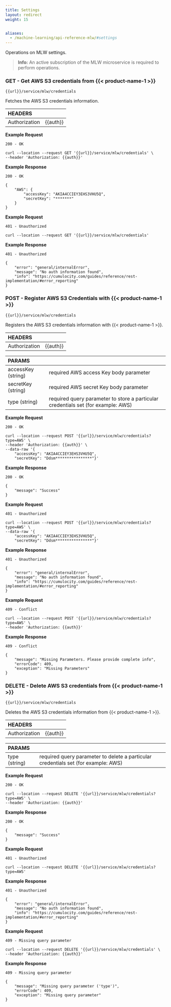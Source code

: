 ```yaml
---
title: Settings
layout: redirect
weight: 15


aliases:
  - /machine-learning/api-reference-mlw/#settings
---
```


Operations on MLW settings.

>**Info:** An active subscription of the MLW microservice is required to perform operations.

### GET - Get AWS S3 credentials from {{< product-name-1 >}}

```
{{url}}/service/mlw/credentials
```

Fetches the AWS S3 credentials information.

|HEADERS||
|:---|:---|
|Authorization|{{auth}}


**Example Request**

```
200 - OK

curl --location --request GET '{{url}}/service/mlw/credentials' \
--header 'Authorization: {{auth}}'
```

**Example Response**

```
200 - OK

{
    "AWS": {
        "accessKey": "AKIA4CCIEY3EHS3VHU5Q",
        "secretKey": "*******"
    }
}
```

**Example Request**

```
401 - Unauthorized

curl --location --request GET '{{url}}/service/mlw/credentials'
```

**Example Response**

```
401 - Unauthorized

{
    "error": "general/internalError",
    "message": "No auth information found",
    "info": "https://cumulocity.com/guides/reference/rest-implementation/#error_reporting"
}
```

### POST - Register AWS S3 Credentials with {{< product-name-1 >}}

```
{{url}}/service/mlw/credentials
```

Registers the AWS S3 credentials information with {{< product-name-1 >}}.

|HEADERS||
|:---|:---|
|Authorization|{{auth}}


|PARAMS||
|:---|:---|
|accessKey (string)| required AWS access Key body parameter  
|secretKey (string)| required AWS secret Key body parameter
|type (string)| required query parameter to store a particular credentials set (for example: AWS)


**Example Request**

```
200 - OK

curl --location --request POST '{{url}}/service/mlw/credentials?type=AWS' \
--header 'Authorization: {{auth}}' \
--data-raw '{
    "accessKey": "AKIA4CCIEY3EHS3VHU5Q",
    "secretKey": "Ddsm****************"}'
```

**Example Response**

```
200 - OK

{
    "message": "Success"
}
```

**Example Request**

```
401 - Unauthorized

curl --location --request POST '{{url}}/service/mlw/credentials?type=AWS' \
--data-raw '{
    "accessKey": "AKIA4CCIEY3EHS3VHU5Q",
    "secretKey": "Ddsm****************"}'
```

**Example Response**

```
401 - Unauthorized

{
    "error": "general/internalError",
    "message": "No auth information found",
    "info": "https://cumulocity.com/guides/reference/rest-implementation/#error_reporting"
}
```

**Example Request**

```
409 - Conflict

curl --location --request POST '{{url}}/service/mlw/credentials?type=AWS' \
--header 'Authorization: {{auth}}'
```

**Example Response**

```
409 - Conflict

{
    "message": "Missing Parameters. Please provide complete info",
    "errorCode": 409,
    "exception": "Missing Parameters"
}
```

### DELETE - Delete AWS S3 credentials from {{< product-name-1 >}}

```
{{url}}/service/mlw/credentials
```

Deletes the AWS S3 credentials information from {{< product-name-1 >}}.

|HEADERS||
|:---|:---|
|Authorization|{{auth}}


|PARAMS||
|:---|:---|
|type (string)| required query parameter to delete a particular credentials set (for example: AWS)


**Example Request**

```
200 - OK

curl --location --request DELETE '{{url}}/service/mlw/credentials?type=AWS' \
--header 'Authorization: {{auth}}'
```

**Example Response**

```
200 - OK

{
    "message": "Success"
}
```

**Example Request**

```
401 - Unauthorized

curl --location --request DELETE '{{url}}/service/mlw/credentials?type=AWS'
```

**Example Response**

```
401 - Unauthorized

{
    "error": "general/internalError",
    "message": "No auth information found",
    "info": "https://cumulocity.com/guides/reference/rest-implementation/#error_reporting"
}
```

**Example Request**

```
409 - Missing query parameter

curl --location --request DELETE '{{url}}/service/mlw/credentials' \
--header 'Authorization: {{auth}}'
```

**Example Response**

```
409 - Missing query parameter

{
    "message": "Missing query parameter ('type')",
    "errorCode": 409,
    "exception": "Missing query parameter"
}
```
